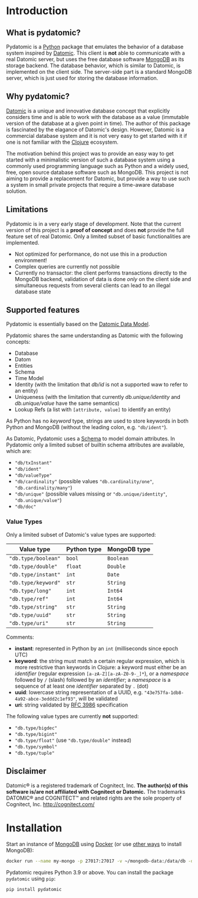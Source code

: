 # Introduction

## What is pydatomic?

Pydatomic is a [Python](https://www.python.org/) package that emulates the behavior of a database system inspired by [Datomic](https://www.datomic.com/). This client is **not** able to communicate with a real Datomic server, but uses the free database software [MongoDB](https://www.mongodb.com/) as its storage backend. The database behavior, which is similar to Datomic, is implemented on the client side. The server-side part is a standard MongoDB server, which is just used for storing the database information.

## Why pydatomic?

[Datomic](https://www.datomic.com/) is a unique and innovative database concept that explicitly considers time and is able to work with the database as a value (immutable version of the database at a given point in time). The author of this package is fascinated by the elagance of Datomic's design. However, Datomic is a commercial database system and it is not very easy to get started with it if one is not familiar with the [Clojure](https://clojure.org/) ecosystem.

The motivation behind this project was to provide an easy way to get started with a minimalistic version of such a database system using a commonly used programming language such as Python and a widely used, free, open source database software such as MongoDB. This project is not aiming to provide a replacement for Datomic, but provide a way to use such a system in small private projects that require a time-aware database solution.

## Limitations

Pydatomic is in a very early stage of development. Note that the current version of this project is a **proof of concept** and does **not** provide the full feature set of real Datomic. Only a limited subset of basic functionalities are implemented.
* Not optimized for performance, do not use this in a production environment!
* Complex queries are currently not possible
* Currently no transactor: the client performs transactions directly to the MongoDB backend, validation of data is done *only* on the client side and simultaneous requests from several clients can lead to an illegal database state

## Supported features

Pydatomic is essentially based on the [Datomic Data Model](https://docs.datomic.com/cloud/whatis/data-model.html).

Pydatomic shares the same understanding as Datomic with the following concepts:
* Database
* Datom
* Entities
* Schema
* Time Model
* Identity (with the limitation that *db/id* is not a supported waw to refer to an entity)
* Uniqueness (with the limitation that currently *db.unique/identity* and *db.unique/value* have the same semantics)
* Lookup Refs (a list with `[attribute, value]` to identify an entity)

As Python has no *keyword* type, strings are used to store keywords in both Python and MongoDB (without the leading colon, e.g. `"db/ident"`).

As Datomic, Pydatomic uses a [Schema](https://docs.datomic.com/cloud/schema/schema-reference.html) to model domain attributes. In Pydatomic only a limited subset of builtin schema attributes are available, which are:
* `"db/txInstant"`
* `"db/ident"`
* `"db/valueType"`
* `"db/cardinality"` (possible values `"db.cardinality/one"`, `"db.cardinality/many"`)
* `"db/unique"` (possible values missing or `"db.unique/identity"`, `"db.unique/value"`)
* `"db/doc"`

### Value Types

Only a limited subset of Datomic's value types are supported:

| Value type          | Python type | MongoDB type |
|---------------------|-------------|--------------|
| `"db.type/boolean"` | `bool`      | `Boolean`    |
| `"db.type/double"`  | `float`     | `Double`     |
| `"db.type/instant"` | `int`       | `Date`       |
| `"db.type/keyword"` | `str`       | `String`     |
| `"db.type/long"`    | `int`       | `Int64`      |
| `"db.type/ref"`     | `int`       | `Int64`      |
| `"db.type/string"`  | `str`       | `String`     |
| `"db.type/uuid"`    | `str`       | `String`     |
| `"db.type/uri"`     | `str`       | `String`     |

Comments:
* **instant**: represented in Python by an `int` (milliseconds since epoch UTC)
* **keyword**: the string must match a certain regular expression, which is more restrictive than keywords in Clojure: a keyword must either be an *identifier* (regular expression `[a-zA-Z][a-zA-Z0-9-_]*`), or a *namespace* followed by `/` (slash) followed by an *identifier*; a *namespace* is a sequence of at least one *identifier* separated by `.` (dot)
* **uuid**: lowercase string representation of a UUID, e.g. `"43e757fa-1db8-4a92-abce-3eddd2c1ef93"`, will be validated
* **uri**: string validated by [RFC 3986](https://datatracker.ietf.org/doc/html/rfc3986/) specification

The following value types are currently **not** supported:
* `"db.type/bigdec"`
* `"db.type/bigint"`
* `"db.type/float"` (use `"db.type/double"` instead)
* `"db.type/symbol"`
* `"db.type/tuple"`

## Disclaimer

Datomic® is a registered trademark of Cognitect, Inc. **The author(s) of this software is/are not affiliated with Cognitect or Datomic.** The trademarks DATOMIC® and COGNITECT™ and related rights are the sole property of Cognitect, Inc. http://cognitect.com/

# Installation

Start an instance of [MongoDB](https://www.mongodb.com/) using [Docker](https://www.docker.com/) (or use [other ways](https://www.mongodb.com/docs/manual/installation/) to install MongoDB):

```sh
docker run --name my-mongo -p 27017:27017 -v ~/mongodb-data:/data/db -d mongo:4.4-focal
```

Pydatomic requires Python 3.9 or above. You can install the package `pydatomic` using `pip`:

```sh
pip install pydatomic
```
